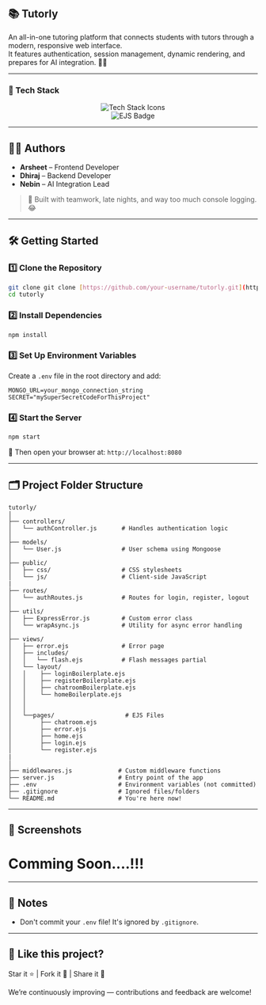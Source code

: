 ## 📚 Tutorly

An all-in-one tutoring platform that connects students with tutors through a modern, responsive web interface.  
It features authentication, session management, dynamic rendering, and prepares for AI integration. 🧠✨

---

### 🚀 Tech Stack

<div align="center">

<!-- Skillicons -->
<img src="https://skillicons.dev/icons?i=js,nodejs,express,mongodb,css" alt="Tech Stack Icons" />

<!-- Custom EJS Badge -->
<br/>
<img src="https://img.shields.io/badge/EJS-8C8C8C?style=for-the-badge&logo=javascript&logoColor=white" alt="EJS Badge"/>

</div>

---

## 👨‍💻 Authors
 
- **Arsheet** – Frontend Developer 
- **Dhiraj** – Backend Developer  
- **Nebin** – AI Integration Lead

> 💬 Built with teamwork, late nights, and way too much console logging. 😂

---

## 🛠️ Getting Started

### 1️⃣ Clone the Repository

```bash
git clone git clone [https://github.com/your-username/tutorly.git](https://github.com/dhirajdhande19/Tutorly.git)
cd tutorly
````

### 2️⃣ Install Dependencies

```bash
npm install
```

### 3️⃣ Set Up Environment Variables

Create a `.env` file in the root directory and add:

```env
MONGO_URL=your_mongo_connection_string 
SECRET="mySuperSecretCodeForThisProject"
```

### 4️⃣ Start the Server

```bash
npm start
```

🔗 Then open your browser at: `http://localhost:8080`

---

## 🗂️ Project Folder Structure

```plaintext
tutorly/
│
├── controllers/
│   └── authController.js       # Handles authentication logic
│
├── models/
│   └── User.js                 # User schema using Mongoose
│
├── public/
│   ├── css/                    # CSS stylesheets
│   └── js/                     # Client-side JavaScript
|
├── routes/
│   └── authRoutes.js           # Routes for login, register, logout
│
├── utils/
│   ├── ExpressError.js         # Custom error class
│   └── wrapAsync.js            # Utility for async error handling
│
├── views/
│   ├── error.ejs               # Error page
│   ├── includes/
│   │   └── flash.ejs           # Flash messages partial
│   └── layout/
│   │    ├── loginBoilerplate.ejs
│   │    ├── registerBoilerplate.ejs
│   │    ├── chatroomBoilerplate.ejs
│   │    └── homeBoilerplate.ejs
│   │
│   │
│   └──pages/                    # EJS Files
│        ├── chatroom.ejs
│        ├── error.ejs
│        ├── home.ejs
│        ├── login.ejs
│        └── register.ejs
|
│
├── middlewares.js             # Custom middleware functions
├── server.js                  # Entry point of the app
├── .env                       # Environment variables (not committed)
├── .gitignore                 # Ignored files/folders
└── README.md                  # You're here now!
```

---

## 📸 Screenshots

# Comming Soon....!!!

---

## 📌 Notes

* Don't commit your `.env` file! It's ignored by `.gitignore`.

---

## 🌟 Like this project?

Star it ⭐ | Fork it 🍴 | Share it 💬

We’re continuously improving — contributions and feedback are welcome!

````

